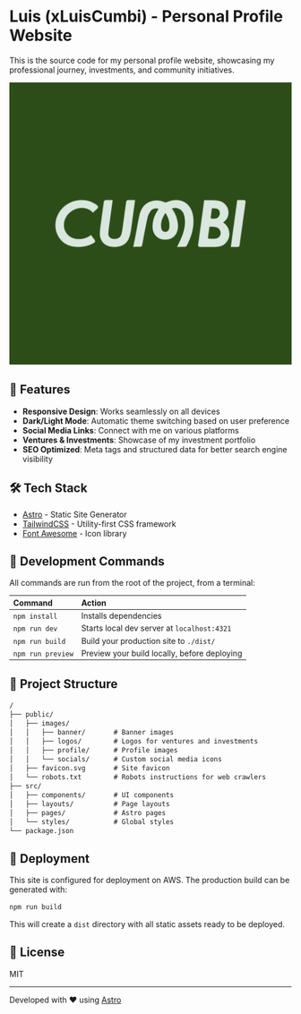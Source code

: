 # Luis (xLuisCumbi) - Personal Profile Website

This is the source code for my personal profile website, showcasing my professional journey, investments, and community initiatives.

![Profile Preview](/public/images/banner/cumbi-banner.png)

## 🚀 Features

- **Responsive Design**: Works seamlessly on all devices
- **Dark/Light Mode**: Automatic theme switching based on user preference
- **Social Media Links**: Connect with me on various platforms
- **Ventures & Investments**: Showcase of my investment portfolio
- **SEO Optimized**: Meta tags and structured data for better search engine visibility

## 🛠️ Tech Stack

- [Astro](https://astro.build/) - Static Site Generator
- [TailwindCSS](https://tailwindcss.com/) - Utility-first CSS framework
- [Font Awesome](https://fontawesome.com/) - Icon library

## 🧞 Development Commands

All commands are run from the root of the project, from a terminal:

| Command           | Action                                       |
| :---------------- | :------------------------------------------- |
| `npm install`     | Installs dependencies                        |
| `npm run dev`     | Starts local dev server at `localhost:4321`  |
| `npm run build`   | Build your production site to `./dist/`      |
| `npm run preview` | Preview your build locally, before deploying |

## 📂 Project Structure

```text
/
├── public/
│   ├── images/
│   │   ├── banner/       # Banner images
│   │   ├── logos/        # Logos for ventures and investments
│   │   ├── profile/      # Profile images
│   │   └── socials/      # Custom social media icons
│   ├── favicon.svg       # Site favicon
│   └── robots.txt        # Robots instructions for web crawlers
├── src/
│   ├── components/       # UI components
│   ├── layouts/          # Page layouts
│   ├── pages/            # Astro pages
│   └── styles/           # Global styles
└── package.json
```

## 🚀 Deployment

This site is configured for deployment on AWS. The production build can be generated with:

```bash
npm run build
```

This will create a `dist` directory with all static assets ready to be deployed.

## 📝 License

MIT

---

Developed with ❤️ using [Astro](https://astro.build/)
